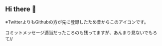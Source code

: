 ## Hi there 👋

※TwitterよりもGithubの方が先に登録したため昔からこのアイコンです。


コミットメッセージ適当だったころのも残ってますが、あんまり見ないでもろて//


<!--
このコメントアウト見てる人少ないかもだけど、あんまりgithubでも大したことしてないです
どうかおてやわらかいに
teerpodder
-->


<!--
**htvoffcial/htvoffcial** is a ✨ _special_ ✨ repository because its `README.md` (this file) appears on your GitHub profile.

Here are some ideas to get you started:

- 🔭 I’m currently working on ...
- 🌱 I’m currently learning ...
- 👯 I’m looking to collaborate on ...
- 🤔 I’m looking for help with ...
- 💬 Ask me about ...
- 📫 How to reach me: ...
- 😄 Pronouns: ...
- ⚡ Fun fact: ...
-->
